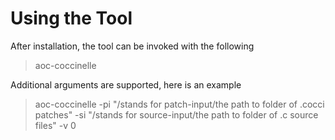 # Using the Tool
After installation, the tool can be invoked with the following
> aoc-coccinelle

Additional arguments are supported, here is an example

> aoc-coccinelle 
    -pi "/stands for patch-input/the path to folder of .cocci patches"
    -si "/stands for source-input/the path to folder of .c source files"
    -v 0

